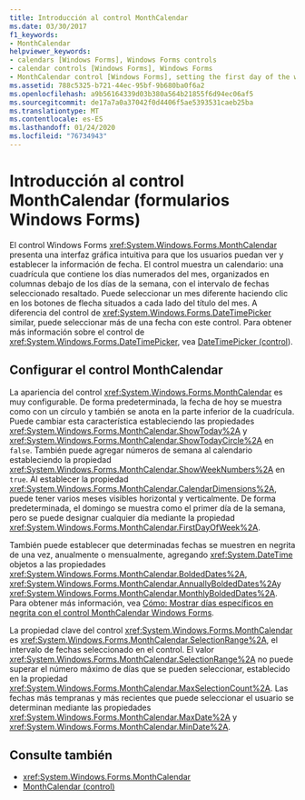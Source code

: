 ```yaml
---
title: Introducción al control MonthCalendar
ms.date: 03/30/2017
f1_keywords:
- MonthCalendar
helpviewer_keywords:
- calendars [Windows Forms], Windows Forms controls
- calendar controls [Windows Forms], Windows Forms
- MonthCalendar control [Windows Forms], setting the first day of the week
ms.assetid: 788c5325-b721-44ec-95bf-9b680ba0f6a2
ms.openlocfilehash: a9b56164339d03b380a564b21855f6d94ec06af5
ms.sourcegitcommit: de17a7a0a37042f0d4406f5ae5393531caeb25ba
ms.translationtype: MT
ms.contentlocale: es-ES
ms.lasthandoff: 01/24/2020
ms.locfileid: "76734943"
---
```

# <a name="monthcalendar-control-overview-windows-forms"></a>Introducción al control MonthCalendar (formularios Windows Forms)
El control Windows Forms <xref:System.Windows.Forms.MonthCalendar> presenta una interfaz gráfica intuitiva para que los usuarios puedan ver y establecer la información de fecha. El control muestra un calendario: una cuadrícula que contiene los días numerados del mes, organizados en columnas debajo de los días de la semana, con el intervalo de fechas seleccionado resaltado. Puede seleccionar un mes diferente haciendo clic en los botones de flecha situados a cada lado del título del mes. A diferencia del control de <xref:System.Windows.Forms.DateTimePicker> similar, puede seleccionar más de una fecha con este control. Para obtener más información sobre el control de <xref:System.Windows.Forms.DateTimePicker>, vea [DateTimePicker (control](datetimepicker-control-windows-forms.md)).  
  
## <a name="configuring-the-monthcalendar-control"></a>Configurar el control MonthCalendar  
 La apariencia del control <xref:System.Windows.Forms.MonthCalendar> es muy configurable. De forma predeterminada, la fecha de hoy se muestra como con un círculo y también se anota en la parte inferior de la cuadrícula. Puede cambiar esta característica estableciendo las propiedades <xref:System.Windows.Forms.MonthCalendar.ShowToday%2A> y <xref:System.Windows.Forms.MonthCalendar.ShowTodayCircle%2A> en `false`. También puede agregar números de semana al calendario estableciendo la propiedad <xref:System.Windows.Forms.MonthCalendar.ShowWeekNumbers%2A> en `true`. Al establecer la propiedad <xref:System.Windows.Forms.MonthCalendar.CalendarDimensions%2A>, puede tener varios meses visibles horizontal y verticalmente. De forma predeterminada, el domingo se muestra como el primer día de la semana, pero se puede designar cualquier día mediante la propiedad <xref:System.Windows.Forms.MonthCalendar.FirstDayOfWeek%2A>.  
  
 También puede establecer que determinadas fechas se muestren en negrita de una vez, anualmente o mensualmente, agregando <xref:System.DateTime> objetos a las propiedades <xref:System.Windows.Forms.MonthCalendar.BoldedDates%2A>, <xref:System.Windows.Forms.MonthCalendar.AnnuallyBoldedDates%2A>y <xref:System.Windows.Forms.MonthCalendar.MonthlyBoldedDates%2A>. Para obtener más información, vea [Cómo: Mostrar días específicos en negrita con el control MonthCalendar Windows Forms](display-specific-days-in-bold-with-wf-monthcalendar-control.md).  
  
 La propiedad clave del control <xref:System.Windows.Forms.MonthCalendar> es <xref:System.Windows.Forms.MonthCalendar.SelectionRange%2A>, el intervalo de fechas seleccionado en el control. El valor <xref:System.Windows.Forms.MonthCalendar.SelectionRange%2A> no puede superar el número máximo de días que se pueden seleccionar, establecido en la propiedad <xref:System.Windows.Forms.MonthCalendar.MaxSelectionCount%2A>. Las fechas más tempranas y más recientes que puede seleccionar el usuario se determinan mediante las propiedades <xref:System.Windows.Forms.MonthCalendar.MaxDate%2A> y <xref:System.Windows.Forms.MonthCalendar.MinDate%2A>.  
  
## <a name="see-also"></a>Consulte también

- <xref:System.Windows.Forms.MonthCalendar>
- [MonthCalendar (control)](monthcalendar-control-windows-forms.md)
